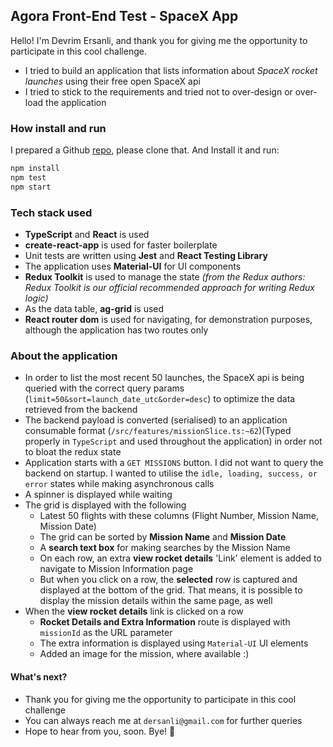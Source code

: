 ## Agora Front-End Test - SpaceX App
Hello! I'm Devrim Ersanli, and thank you for giving me the opportunity to participate in this cool challenge.
- I tried to build an application that lists information about _SpaceX rocket launches_ using their free open SpaceX api
- I tried to stick to the requirements and tried not to over-design or over-load the application

### How install and run
I prepared a Github [repo](https://github.com/dersanli/spacex-missions), please clone that.
And Install it and run:
```sh
npm install
npm test
npm start
```

### Tech stack used
- **TypeScript** and **React** is used
- **create-react-app** is used for faster boilerplate
- Unit tests are written using **Jest** and **React Testing Library**
- The application uses **Material-UI** for UI components
- **Redux Toolkit** is used to manage the state _(from the Redux authors: Redux Toolkit is our official recommended approach for writing Redux logic)_
- As the data table, **ag-grid** is used
- **React router dom** is used for navigating, for demonstration purposes, although the application has two routes only

### About the application
- In order to list the most recent 50 launches, the SpaceX api is being queried with the correct query params (`limit=50&sort=launch_date_utc&order=desc`) to optimize the data retrieved from the backend
- The backend payload is converted (serialised) to an application consumable format (`/src/features/missionSlice.ts:~62`)(Typed properly in `TypeScript` and used throughout the application) in order not to bloat the redux state
- Application starts with a `GET MISSIONS` button. I did not want to query the backend on startup. I wanted to utilise the `idle, loading, success, or error` states while making asynchronous calls
- A spinner is displayed while waiting
- The grid is displayed with the following
    - Latest 50 flights with these columns (Flight Number, Mission Name, Mission Date)
    - The grid can be sorted by **Mission Name** and **Mission Date**
    - A **search text box** for making searches by the Mission Name
    - On each row, an extra **view rocket details** 'Link' element is added to navigate to Mission Information page
    - But when you click on a row, the **selected** row is captured and displayed at the bottom of the grid. That means, it is possible to display the mission details within the same page, as well
- When the **view rocket details** link is clicked on a row
    - **Rocket Details and Extra Information** route is displayed with `missionId` as the URL parameter
    - The extra information is displayed using `Material-UI` UI elements
    - Added an image for the mission, where available :)

#### What's next?
- Thank you for giving me the opportunity to participate in this cool challenge
- You can always reach me at `dersanli@gmail.com` for further queries
- Hope to hear from you, soon. Bye! 👋
